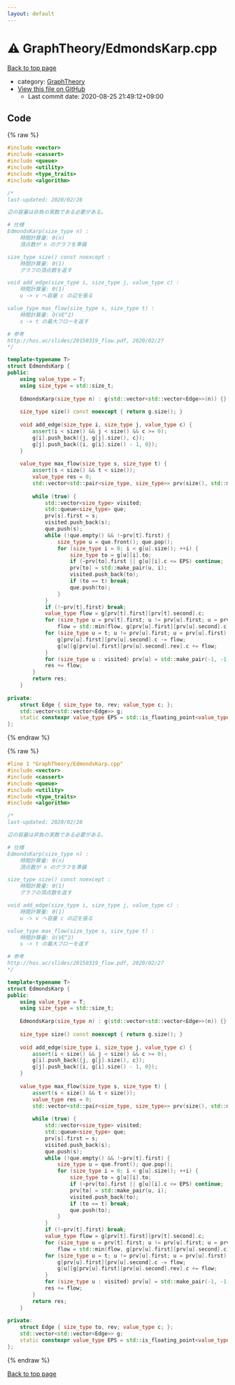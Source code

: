 ```yaml
---
layout: default
---
```


<!-- mathjax config similar to math.stackexchange -->
<script type="text/javascript" async
  src="https://cdnjs.cloudflare.com/ajax/libs/mathjax/2.7.5/MathJax.js?config=TeX-MML-AM_CHTML">
</script>
<script type="text/x-mathjax-config">
  MathJax.Hub.Config({
    TeX: { equationNumbers: { autoNumber: "AMS" }},
    tex2jax: {
      inlineMath: [ ['$','$'] ],
      processEscapes: true
    },
    "HTML-CSS": { matchFontHeight: false },
    displayAlign: "left",
    displayIndent: "2em"
  });
</script>

<script type="text/javascript" src="https://cdnjs.cloudflare.com/ajax/libs/jquery/3.4.1/jquery.min.js"></script>
<script src="https://cdn.jsdelivr.net/npm/jquery-balloon-js@1.1.2/jquery.balloon.min.js" integrity="sha256-ZEYs9VrgAeNuPvs15E39OsyOJaIkXEEt10fzxJ20+2I=" crossorigin="anonymous"></script>
<script type="text/javascript" src="../../assets/js/copy-button.js"></script>
<link rel="stylesheet" href="../../assets/css/copy-button.css" />


# :warning: GraphTheory/EdmondsKarp.cpp

<a href="../../index.html">Back to top page</a>

* category: <a href="../../index.html#f381732df2a59e8e35d7811ba3c2868c">GraphTheory</a>
* <a href="{{ site.github.repository_url }}/blob/master/GraphTheory/EdmondsKarp.cpp">View this file on GitHub</a>
    - Last commit date: 2020-08-25 21:49:12+09:00




## Code

<a id="unbundled"></a>
{% raw %}
```cpp
#include <vector>
#include <cassert>
#include <queue>
#include <utility>
#include <type_traits>
#include <algorithm>

/*
last-updated: 2020/02/28

辺の容量は非負の実数である必要がある。

# 仕様
EdmondsKarp(size_type n) :
	時間計算量: Θ(n)
	頂点数が n のグラフを準備

size_type size() const noexcept :
	時間計算量: Θ(1)
	グラフの頂点数を返す

void add_edge(size_type i, size_type j, value_type c) :
	時間計算量: Θ(1)
	u -> v へ容量 c の辺を張る

value_type max_flow(size_type s, size_type t) :
	時間計算量: O(VE^2)
	s -> t の最大フローを返す

# 参考
http://hos.ac/slides/20150319_flow.pdf, 2020/02/27
*/

template<typename T>
struct EdmondsKarp {
public:
	using value_type = T;
	using size_type = std::size_t;
	
	EdmondsKarp(size_type n) : g(std::vector<std::vector<Edge>>(n)) {}
	
	size_type size() const noexcept { return g.size(); }
	
	void add_edge(size_type i, size_type j, value_type c) {
		assert(i < size() && j < size() && c >= 0);
		g[i].push_back({j, g[j].size(), c});
		g[j].push_back({i, g[i].size() - 1, 0});
	}
	
	value_type max_flow(size_type s, size_type t) {
		assert(s < size() && t < size());
		value_type res = 0;
		std::vector<std::pair<size_type, size_type>> prv(size(), std::make_pair(-1, -1));
		
		while (true) {
			std::vector<size_type> visited;
			std::queue<size_type> que;
			prv[s].first = s;
			visited.push_back(s);
			que.push(s);
			while (!que.empty() && !~prv[t].first) {
				size_type u = que.front(); que.pop();
				for (size_type i = 0; i < g[u].size(); ++i) {
					size_type to = g[u][i].to;
					if (~prv[to].first || g[u][i].c <= EPS) continue;
					prv[to] = std::make_pair(u, i);
					visited.push_back(to);
					if (to == t) break;
					que.push(to);
				}
			}
			if (!~prv[t].first) break;
			value_type flow = g[prv[t].first][prv[t].second].c;
			for (size_type u = prv[t].first; u != prv[u].first; u = prv[u].first)
				flow = std::min(flow, g[prv[u].first][prv[u].second].c);
			for (size_type u = t; u != prv[u].first; u = prv[u].first) {
				g[prv[u].first][prv[u].second].c -= flow;
				g[u][g[prv[u].first][prv[u].second].rev].c += flow;
			}
			for (size_type u : visited) prv[u] = std::make_pair(-1, -1);
			res += flow;
		}
		return res;
	}
	
private:
	struct Edge { size_type to, rev; value_type c; };
	std::vector<std::vector<Edge>> g;
	static constexpr value_type EPS = std::is_floating_point<value_type>() ? 1e-6 : 0;
};

```
{% endraw %}

<a id="bundled"></a>
{% raw %}
```cpp
#line 1 "GraphTheory/EdmondsKarp.cpp"
#include <vector>
#include <cassert>
#include <queue>
#include <utility>
#include <type_traits>
#include <algorithm>

/*
last-updated: 2020/02/28

辺の容量は非負の実数である必要がある。

# 仕様
EdmondsKarp(size_type n) :
	時間計算量: Θ(n)
	頂点数が n のグラフを準備

size_type size() const noexcept :
	時間計算量: Θ(1)
	グラフの頂点数を返す

void add_edge(size_type i, size_type j, value_type c) :
	時間計算量: Θ(1)
	u -> v へ容量 c の辺を張る

value_type max_flow(size_type s, size_type t) :
	時間計算量: O(VE^2)
	s -> t の最大フローを返す

# 参考
http://hos.ac/slides/20150319_flow.pdf, 2020/02/27
*/

template<typename T>
struct EdmondsKarp {
public:
	using value_type = T;
	using size_type = std::size_t;
	
	EdmondsKarp(size_type n) : g(std::vector<std::vector<Edge>>(n)) {}
	
	size_type size() const noexcept { return g.size(); }
	
	void add_edge(size_type i, size_type j, value_type c) {
		assert(i < size() && j < size() && c >= 0);
		g[i].push_back({j, g[j].size(), c});
		g[j].push_back({i, g[i].size() - 1, 0});
	}
	
	value_type max_flow(size_type s, size_type t) {
		assert(s < size() && t < size());
		value_type res = 0;
		std::vector<std::pair<size_type, size_type>> prv(size(), std::make_pair(-1, -1));
		
		while (true) {
			std::vector<size_type> visited;
			std::queue<size_type> que;
			prv[s].first = s;
			visited.push_back(s);
			que.push(s);
			while (!que.empty() && !~prv[t].first) {
				size_type u = que.front(); que.pop();
				for (size_type i = 0; i < g[u].size(); ++i) {
					size_type to = g[u][i].to;
					if (~prv[to].first || g[u][i].c <= EPS) continue;
					prv[to] = std::make_pair(u, i);
					visited.push_back(to);
					if (to == t) break;
					que.push(to);
				}
			}
			if (!~prv[t].first) break;
			value_type flow = g[prv[t].first][prv[t].second].c;
			for (size_type u = prv[t].first; u != prv[u].first; u = prv[u].first)
				flow = std::min(flow, g[prv[u].first][prv[u].second].c);
			for (size_type u = t; u != prv[u].first; u = prv[u].first) {
				g[prv[u].first][prv[u].second].c -= flow;
				g[u][g[prv[u].first][prv[u].second].rev].c += flow;
			}
			for (size_type u : visited) prv[u] = std::make_pair(-1, -1);
			res += flow;
		}
		return res;
	}
	
private:
	struct Edge { size_type to, rev; value_type c; };
	std::vector<std::vector<Edge>> g;
	static constexpr value_type EPS = std::is_floating_point<value_type>() ? 1e-6 : 0;
};

```
{% endraw %}

<a href="../../index.html">Back to top page</a>

